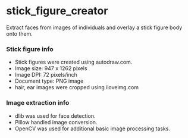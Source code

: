 # stick_figure_creator
Extract faces from images of individuals and overlay a stick figure body onto them.

### Stick figure info
- Stick figures were created using autodraw.com.
- Image size: 947 x 1262 pixels
- Image DPI: 72 pixels/inch
- Document type: PNG image
- hair, ear images were cropped using iloveimg.com

### Image extraction info
- dlib was used for face detection.
- Pillow handled image conversion.
- OpenCV was used for additional basic image processing tasks.